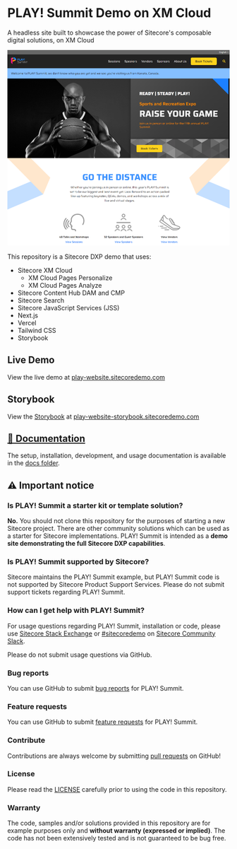 # PLAY! Summit Demo on XM Cloud

A headless site built to showcase the power of Sitecore's composable digital solutions, on XM Cloud

![PLAY! Website Home Page](docs/play-website-thumbnail.png)

This repository is a Sitecore DXP demo that uses:

- Sitecore XM Cloud
  - XM Cloud Pages Personalize
  - XM Cloud Pages Analyze
- Sitecore Content Hub DAM and CMP
- Sitecore Search
- Sitecore JavaScript Services (JSS)
- Next.js
- Vercel
- Tailwind CSS
- Storybook

## Live Demo

View the live demo at [play-website.sitecoredemo.com](https://play-website.sitecoredemo.com)

## Storybook

View the [Storybook](https://github.com/storybookjs/storybook) at [play-website-storybook.sitecoredemo.com](https://play-website-storybook.sitecoredemo.com/)

## [📖 Documentation](docs/README.md)

The setup, installation, development, and usage documentation is available in the [docs folder](docs/README.md).

## ⚠ Important notice

### Is PLAY! Summit a starter kit or template solution?

**No.** You should not clone this repository for the purposes of starting a new Sitecore project. There are other community solutions which can be used as a starter for Sitecore implementations. PLAY! Summit is intended as a **demo site demonstrating the full Sitecore DXP capabilities**.

### Is PLAY! Summit supported by Sitecore?

Sitecore maintains the PLAY! Summit example, but PLAY! Summit code is not supported by Sitecore Product Support Services. Please do not submit support tickets regarding PLAY! Summit.

### How can I get help with PLAY! Summit?

For usage questions regarding PLAY! Summit, installation or code, please use [Sitecore Stack Exchange](https://sitecore.stackexchange.com/) or [#sitecoredemo](https://sitecorechat.slack.com/messages/CASEB5M38) on [Sitecore Community Slack](https://sitecore.chat/).

Please do not submit usage questions via GitHub.

### Bug reports

You can use GitHub to submit [bug reports](https://github.com/Sitecore/Sitecore.Demo.XmCloud.PlaySummit/issues/new) for PLAY! Summit.

### Feature requests

You can use GitHub to submit [feature requests](https://github.com/Sitecore/Sitecore.Demo.XmCloud.PlaySummit/issues/new) for PLAY! Summit.

### Contribute

Contributions are always welcome by submitting [pull requests](https://github.com/Sitecore/Sitecore.Demo.XmCloud.PlaySummit/pulls) on GitHub!

### License

Please read the [LICENSE](https://github.com/Sitecore/Sitecore.Demo.XmCloud.PlaySummit/blob/main/LICENSE) carefully prior to using the code in this repository.

### Warranty

The code, samples and/or solutions provided in this repository are for example purposes only and **without warranty (expressed or implied)**. The code has not been extensively tested and is not guaranteed to be bug free.
